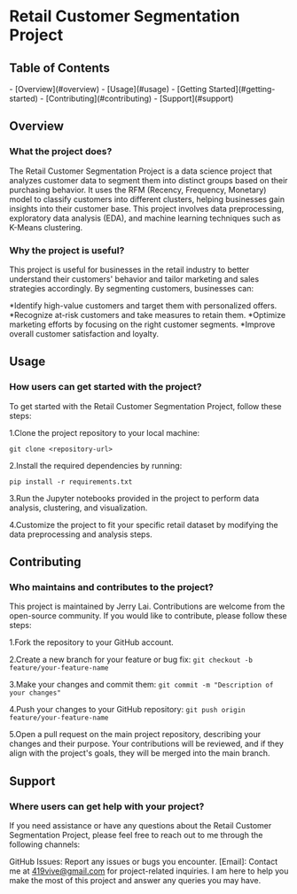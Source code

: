 <h1>Retail Customer Segmentation Project</h1>


<h2>Table of Contents</h2>
- [Overview](#overview)
- [Usage](#usage)
- [Getting Started](#getting-started)
- [Contributing](#contributing)
- [Support](#support)

<h2>Overview</h2>
<h3>What the project does?</h3>
The Retail Customer Segmentation Project is a data science project that analyzes customer data to segment them into distinct groups based on their purchasing behavior. It uses the RFM (Recency, Frequency, Monetary) model to classify customers into different clusters, helping businesses gain insights into their customer base. This project involves data preprocessing, exploratory data analysis (EDA), and machine learning techniques such as K-Means clustering.

<h3>Why the project is useful?</h3>
This project is useful for businesses in the retail industry to better understand their customers' behavior and tailor marketing and sales strategies accordingly. By segmenting customers, businesses can:

*Identify high-value customers and target them with personalized offers.
*Recognize at-risk customers and take measures to retain them.
*Optimize marketing efforts by focusing on the right customer segments.
*Improve overall customer satisfaction and loyalty.

<h2>Usage</h2>
<h3>How users can get started with the project?</h3>
To get started with the Retail Customer Segmentation Project, follow these steps:

1.Clone the project repository to your local machine:

```git clone <repository-url>```

2.Install the required dependencies by running:

```pip install -r requirements.txt```

3.Run the Jupyter notebooks provided in the project to perform data analysis, clustering, and visualization.

4.Customize the project to fit your specific retail dataset by modifying the data preprocessing and analysis steps.

<h2>Contributing</h2>
<h3>Who maintains and contributes to the project?</h3>
This project is maintained by Jerry Lai. Contributions are welcome from the open-source community. If you would like to contribute, please follow these steps:

1.Fork the repository to your GitHub account.

2.Create a new branch for your feature or bug fix:
```git checkout -b feature/your-feature-name```

3.Make your changes and commit them:
```git commit -m "Description of your changes"```

4.Push your changes to your GitHub repository:
```git push origin feature/your-feature-name```

5.Open a pull request on the main project repository, describing your changes and their purpose.
Your contributions will be reviewed, and if they align with the project's goals, they will be merged into the main branch.

<h2>Support</h2>
<h3>Where users can get help with your project?</h3>
If you need assistance or have any questions about the Retail Customer Segmentation Project, please feel free to reach out to me through the following channels:

GitHub Issues: Report any issues or bugs you encounter.
[Email]: Contact me at 419vive@gmail.com for project-related inquiries.
I am here to help you make the most of this project and answer any queries you may have.


